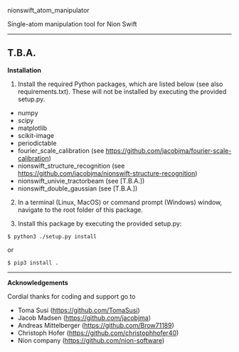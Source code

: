 nionswift_atom_manipulator

Single-atom manipulation tool for Nion Swift

-----
T.B.A.
-----

**Installation**

1) Install the required Python packages, which are listed below (see also requirements.txt). These will not be installed by executing the provided setup.py.
- numpy
- scipy
- matplotlib
- scikit-image
- periodictable
- fourier_scale_calibration (see https://github.com/jacobjma/fourier-scale-calibration)
- nionswift_structure_recognition (see https://github.com/jacobjma/nionswift-structure-recognition)
- nionswift_univie_tractorbeam (see [T.B.A.])
- nionswift_double_gaussian (see [T.B.A.])

2) In a terminal (Linux, MacOS) or command prompt (Windows) window, navigate to the root folder of this package.

3) Install this package by executing the provided setup.py:
```
$ python3 ./setup.py install
```
or
```
$ pip3 install .
```

-----

**Acknowledgements**

Cordial thanks for coding and support go to
- Toma Susi (https://github.com/TomaSusi)
- Jacob Madsen (https://github.com/jacobjma)
- Andreas Mittelberger (https://github.com/Brow71189)
- Christoph Hofer (https://github.com/christophhofer40)
- Nion company (https://github.com/nion-software)
